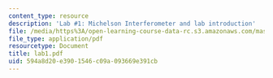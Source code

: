 ```yaml
---
content_type: resource
description: 'Lab #1: Michelson Interferometer and lab introduction'
file: /media/https%3A/open-learning-course-data-rc.s3.amazonaws.com/mas-450-holographic-imaging-spring-2003/594a8d20e3901546c09a093669e391cb_lab1.pdf
file_type: application/pdf
resourcetype: Document
title: lab1.pdf
uid: 594a8d20-e390-1546-c09a-093669e391cb
---
```

